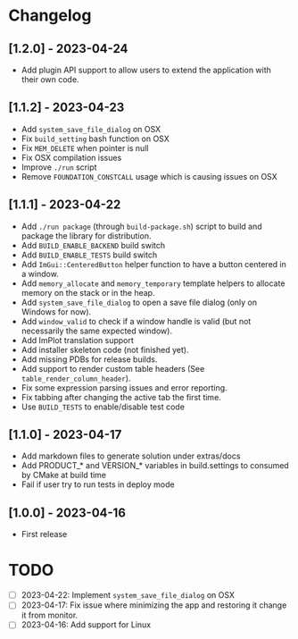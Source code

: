 # Changelog

## [1.2.0] - 2023-04-24
- Add plugin API support to allow users to extend the application with their own code.

## [1.1.2] - 2023-04-23
- Add `system_save_file_dialog` on OSX
- Fix `build_setting` bash function on OSX
- Fix `MEM_DELETE` when pointer is null
- Fix OSX compilation issues
- Improve `./run` script
- Remove `FOUNDATION_CONSTCALL` usage which is causing issues on OSX

## [1.1.1] - 2023-04-22
- Add `./run package` (through `build-package.sh`) script to build and package the library for distribution.
- Add `BUILD_ENABLE_BACKEND` build switch
- Add `BUILD_ENABLE_TESTS` build switch
- Add `ImGui::CenteredButton` helper function to have a button centered in a window.
- Add `memory_allocate` and `memory_temporary` template helpers to allocate memory on the stack or in the heap.
- Add `system_save_file_dialog` to open a save file dialog (only on Windows for now).
- Add `window_valid` to check if a window handle is valid (but not necessarily the same expected window).
- Add ImPlot translation support
- Add installer skeleton code (not finished yet).
- Add missing PDBs for release builds.
- Add support to render custom table headers (See `table_render_column_header`).
- Fix some expression parsing issues and error reporting.
- Fix tabbing after changing the active tab the first time.
- Use `BUILD_TESTS` to enable/disable test code

## [1.1.0] - 2023-04-17
- Add markdown files to generate solution under extras/docs
- Add PRODUCT_* and VERSION_* variables in build.settings to consumed by CMake at build time
- Fail if user try to run tests in deploy mode

## [1.0.0] - 2023-04-16
- First release

# TODO

- [ ] 2023-04-22: Implement `system_save_file_dialog` on OSX
- [ ] 2023-04-17: Fix issue where minimizing the app and restoring it change it from monitor.
- [ ] 2023-04-16: Add support for Linux
